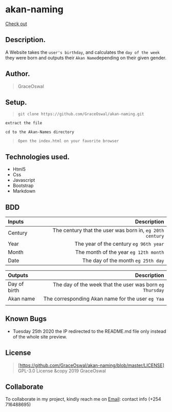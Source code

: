 # akan-naming

[Check out](https://graceoswal.github.io/akan-naming/)

## Description.
A Website takes the ``user's birthday``, and calculates the ``day of the week`` they were born and outputs their ``Akan Name``depending on their given gender. 

## Author.
 > GraceOswal

 
 ## Setup.
 > ``git clone https://github.com/GraceOswal/akan-naming.git``
 
 ``extract the file``
 
 ``cd to the Akan-Names directory``
 
 > ``Open the index.html on your favorite browser``

## Technologies used.
  * Html5
  * Css
  * Javascript
  * Bootstrap
  * Markdown
  
## BDD
| Inputs |  Description |
| :---         |          ---: |
| Century   | The century that the user was born in, ``eg 20th century``|
| Year     | The year of the century ``eg 96th year``   |
| Month     | The month of the year ``eg 12th month``     |
| Date     |  The day of the month ``eg 25th day`` |


| Outputs |  Description |
| :---         |          ---: |
| Day of birth  | The day of the week that the user was born ``eg Thursday`` |
| Akan name    |  The corresponding Akan name for the user ``eg Yaa``    |
|     |      |


## Known Bugs
* Tuesday 25th 2020 the IP redirected to the README.md file only instead of the whole site preview.

## License
> [https://github.com/GraceOswal/akan-naming/blob/master/LICENSE] GPL-3.0 License  &copy 2019 GraceOswal 

## Collaborate
To collaborate in my project, kindly reach me on [Email](graceoswal88@gmail.com): contact info (+254 716488695)